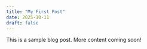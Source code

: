 ```yaml
---
title: "My First Post"
date: 2025-10-11
draft: false
---
```


This is a sample blog post. More content coming soon!
